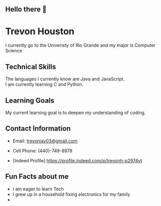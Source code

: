 ## Hello there 👋

# Trevon Houston 
I currently go to the Univeristy of Rio Grande and my major is Computer Science

## Technical Skills
The languages I currently know are Java and JavaScript.  
I am currently learning C and Python.

## Learning Goals
My current learning goal is to deepen my understanding of coding.

## Contact Information
- Email: trevonjay03@gmail.com

- Cell Phone: (440)-749-8978
  
- [Indeed Profile] https://profile.indeed.com/p/trevonh-p2974yt

## Fun Facts about me
- I am eager to learn Tech
- I grew up in a household fixing electronics for my family
- 
<!--
**trevonhouston03/trevonhouston03** is a ✨ _special_ ✨ repository because its `README.md` (this file) appears on your GitHub profile.

Here are some ideas to get you started:

- 🔭 I’m currently working on ...
- 🌱 I’m currently learning ...
- 👯 I’m looking to collaborate on ...
- 🤔 I’m looking for help with ...
- 💬 Ask me about ...
- 📫 How to reach me: ...
- 😄 Pronouns: ...
- ⚡ Fun fact: ...
-->
